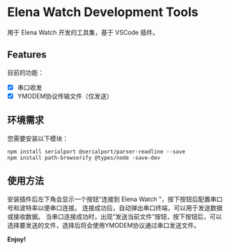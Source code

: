 # Elena Watch Development Tools

用于 Elena Watch 开发的工具集，基于 VSCode 插件。

## Features

目前的功能：

- [x] 串口收发
- [x] YMODEM协议传输文件（仅发送）

## 环境需求

您需要安装以下模块：
```
npm install serialport @serialport/parser-readline --save
npm install path-browserify @types/node -save-dev
```
## 使用方法

安装插件后左下角会显示一个按钮“连接到 Elena Watch ”，按下按钮后配置串口号和波特率以便串口连接。
连接成功后，自动弹出串口终端，可以用于发送数据或接收数据。
当串口连接成功时，出现“发送当前文件”按钮，按下按钮后，可以选择要发送的文件，选择后将会使用YMODEM协议通过串口发送文件。

**Enjoy!**
